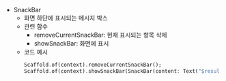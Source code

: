- SnackBar
   - 화면 하단에 표시되는 메시지 박스
   - 관련 함수
      - removeCurrentSnackBar: 현재 표시되는 항목 삭제
      - showSnackBar: 화면에 표시
   - 코드 예시
       ```dart
       Scaffold.of(context).removeCurrentSnackBar();
       Scaffold.of(context).showSnackBar(SnackBar(content: Text("$result")));
       ```